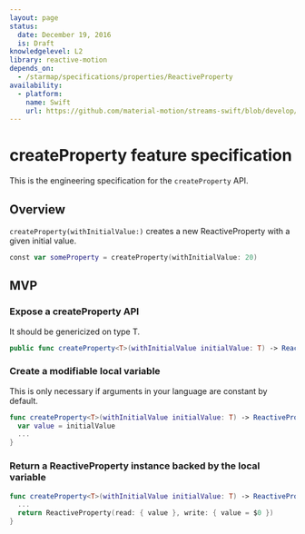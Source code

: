 ```yaml
---
layout: page
status:
  date: December 19, 2016
  is: Draft
knowledgelevel: L2
library: reactive-motion
depends_on:
  - /starmap/specifications/properties/ReactiveProperty
availability:
  - platform:
    name: Swift
    url: https://github.com/material-motion/streams-swift/blob/develop/src/ReactiveProperty.swift
---
```


# createProperty feature specification

This is the engineering specification for the `createProperty` API.

## Overview

`createProperty(withInitialValue:)` creates a new ReactiveProperty with a given initial value.

```swift
const var someProperty = createProperty(withInitialValue: 20)
```

## MVP

### Expose a createProperty API

It should be genericized on type T.

```swift
public func createProperty<T>(withInitialValue initialValue: T) -> ReactiveProperty<T>
```

### Create a modifiable local variable

This is only necessary if arguments in your language are constant by default.

```swift
func createProperty<T>(withInitialValue initialValue: T) -> ReactiveProperty<T> {
  var value = initialValue
  ...
}
```

### Return a ReactiveProperty instance backed by the local variable

```swift
func createProperty<T>(withInitialValue initialValue: T) -> ReactiveProperty<T> {
  ...
  return ReactiveProperty(read: { value }, write: { value = $0 })
}
```
